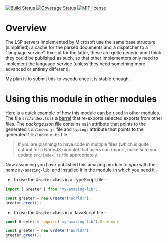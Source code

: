 [![Build Status](https://travis-ci.org/vladdu/vscode-generic-server.svg?branch=master)](https://travis-ci.org/vladdu/vscode-generic-server.svg?branch=master)
[![Coverage Status](https://coveralls.io/repos/github/vladdu/vscode-generic-server/badge.svg?branch=master)](https://coveralls.io/github/vladdu/vscode-generic-server?branch=master)
[![MIT license](http://img.shields.io/badge/license-MIT-brightgreen.svg)](http://opensource.org/licenses/MIT)

# Overview

The LSP servers implemented by Microsoft use the same base structure (simplified): a cache for the parsed documents and a dispatcher to a "language service". Except for the latter, these are quite generic and I think they could be published as such, so that other implementors only need to implement the language service (unless they need something more advanced or entirely different).

My plan is to submit this to vscode once it is stable enough.

# Using this module in other modules

Here is a quick example of how this module can be used in other modules. The file `src/index.ts` is a [barrel](https://basarat.gitbooks.io/typescript/content/docs/tips/barrel.html) that re-exports selected exports from other files. The _package.json_ file contains `main` attribute that points to the generated `lib/index.js` file and `typings` attribute that points to the generated `lib/index.d.ts` file.

> If you are planning to have code in multiple files (which is quite natural for a NodeJS module) that users can import, make sure you update `src/index.ts` file appropriately.

Now assuming you have published this amazing module to _npm_ with the name `my-amazing-lib`, and installed it in the module in which you need it -

- To use the `Greeter` class in a TypeScript file -

```ts
import { Greeter } from "my-amazing-lib";

const greeter = new Greeter("World!");
greeter.greet();
```

- To use the `Greeter` class in a JavaScript file -

```js
const Greeter = require('my-amazing-lib').Greeter;

const greeter = new Greeter('World!');
greeter.greet();
```

